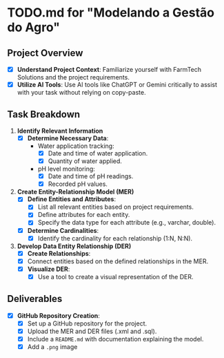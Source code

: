 # TODO.md for "Modelando a Gestão do Agro"

## Project Overview
- [x] **Understand Project Context**: Familiarize yourself with FarmTech Solutions and the project requirements.
- [x] **Utilize AI Tools**: Use AI tools like ChatGPT or Gemini critically to assist with your task without relying on copy-paste.

## Task Breakdown

1. **Identify Relevant Information**
   - [x] **Determine Necessary Data**:
     - Water application tracking:
       - [x] Date and time of water application.
       - [x] Quantity of water applied.
     - pH level monitoring:
       - [x] Date and time of pH readings.
       - [x] Recorded pH values.
  
2. **Create Entity-Relationship Model (MER)**
   - [x] **Define Entities and Attributes**:
     - [x] List all relevant entities based on project requirements.
     - [x] Define attributes for each entity.
     - [x] Specify the data type for each attribute (e.g., varchar, double).
   - [x] **Determine Cardinalities**:
     - [x] Identify the cardinality for each relationship (1:N, N:N).

3. **Develop Data Entity Relationship (DER)**
   - [x] **Create Relationships**:
    - [x] Connect entities based on the defined relationships in the MER.
   - [x] **Visualize DER**:
     - [x] Use a tool to create a visual representation of the DER.

## Deliverables

- [x] **GitHub Repository Creation**:
  - [x] Set up a GitHub repository for the project.
  - [x] Upload the MER and DER files (.xml and .sql).
  - [x] Include a `README.md` with documentation explaining the model.
  - [x] Add a `.png` image 
